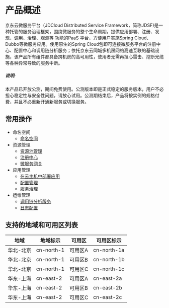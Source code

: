 
# 产品概述

京东云微服务平台（JDCloud Distributed Service Framework，简称JDSF)是一种托管的服务治理框架，围绕微服务的整个生命周期，提供应用部署、注册、发现、调用、治理、观测等 功能的PaaS 平台，方便用户实施Spring Cloud、Dubbo等微服务应用。使用原生的Spring Cloud包即可连接微服务平台的注册中心、配置中心和调用链分析服务；依托京东云同城多机房网络高速互联的基础设施，该产品所有组件都具备跨机房的高可用性，使用者无需再担心雷击、挖断光缆等各种异常导致的服务中断。


##### 说明: 
本产品已开放公测，期间免费使用。公测版本即是正式稳定的服务版本，用户不必担心稳定性与安全性问题，请放心试用。公测期结束后，产品将按实例的规格付费，并且不必重新开通新服务或切换服务。


## 常用操作

- 命名空间
	- [命名空间](../Operation-Guide/Namespace.md)	
- 资源管理
	- [资源池管理](../Operation-Guide/Resource-Manage/Resource-List.md)
	- [注册中心](../Operation-Guide/Resource-Manage/Cluster.md)
	- [微服务网关](../Operation-Guide/Resource-Manage/JDSFGW.md)
- 应用管理
	- [在云主机中部署应用](../Operation-Guide/APP-ManageAPPDeloy.md)	
	- [配置管理](../Operation-Guide/APP-Manage/Config-Manage.md)
	- [服务治理](../Operation-Guide/APP-Manage/Service-Assignuse.md)
- 运维管理
	- [调用链分析服务](../Operation-Guide/DevOps/Analysis-Service.md)
	- [日志配置](../Operation-Guide/DevOps/LogConfig.md)
	


## 支持的地域和可用区列表
|地域|地域标示|可用区|可用区标示|
|---|---|---|---|
|华北-北京|cn-north-1|可用区A|cn-north-1a|
|华北-北京|cn-north-1|可用区B|cn-north-1b|
|华北-北京|cn-north-1|可用区C|cn-north-1c|
|华东-上海|cn-east-2|可用区A|cn-east-2a|
|华东-上海|cn-east-2|可用区B|cn-east-2b|
|华东-上海|cn-east-2|可用区C|cn-east-2c|
